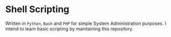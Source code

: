 # Shell Scripting

Written in `Python`, `Bash` and `PHP` for simple System Administration purposes.
I intend to learn basic scripting by maintaining this repository.
